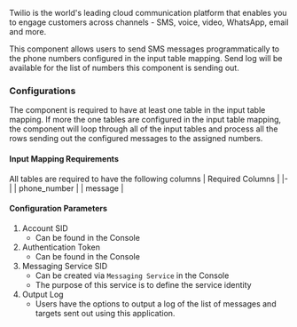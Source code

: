 Twilio is the world's leading cloud communication platform that enables you to engage customers across channels - SMS, voice, video, WhatsApp, email and more.

This component allows users to send SMS messages programmatically to the phone numbers configured in the input table mapping. Send log will be available for the list of numbers this component is sending out.

### Configurations

The component is required to have at least one table in the input table mapping. If more the one tables are configured in the input table mapping, the component will loop through all of the input tables and process all the rows sending out the configured messages to the assigned numbers. 

#### Input Mapping Requirements
All tables are required to have the following columns
| Required Columns |
|-|
| phone_number |
| message |

#### Configuration Parameters
1. Account SID
    - Can be found in the Console
2. Authentication Token
    - Can be found in the Console
3. Messaging Service SID
    - Can be created via `Messaging Service` in the Console
    - The purpose of this service is to define the service identity
4. Output Log
    - Users have the options to output a log of the list of messages and targets sent out using this application.